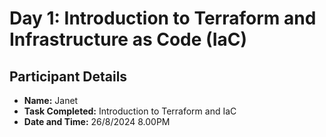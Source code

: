 # Day 1: Introduction to Terraform and Infrastructure as Code (IaC)

## Participant Details
- **Name:** Janet
- **Task Completed:** Introduction to Terraform and IaC
- **Date and Time:** 26/8/2024 8.00PM


